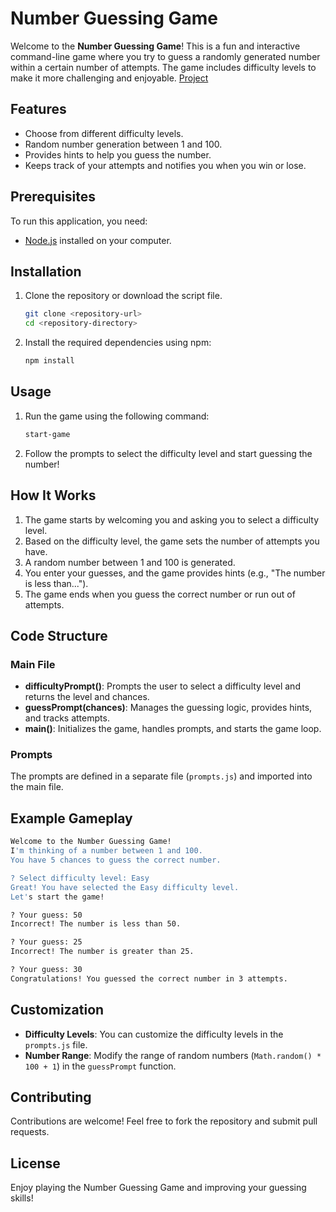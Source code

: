 # Number Guessing Game

Welcome to the **Number Guessing Game**! This is a fun and interactive command-line game where you try to guess a randomly generated number within a certain number of attempts. The game includes difficulty levels to make it more challenging and enjoyable. [Project](https://roadmap.sh/projects/number-guessing-game)

## Features

- Choose from different difficulty levels.
- Random number generation between 1 and 100.
- Provides hints to help you guess the number.
- Keeps track of your attempts and notifies you when you win or lose.

## Prerequisites

To run this application, you need:

- [Node.js](https://nodejs.org/) installed on your computer.

## Installation

1. Clone the repository or download the script file.

   ```bash
   git clone <repository-url>
   cd <repository-directory>
   ```

2. Install the required dependencies using npm:

   ```bash
   npm install
   ```

## Usage

1. Run the game using the following command:

   ```bash
   start-game
   ```
2. Follow the prompts to select the difficulty level and start guessing the number!

## How It Works

1. The game starts by welcoming you and asking you to select a difficulty level.
2. Based on the difficulty level, the game sets the number of attempts you have.
3. A random number between 1 and 100 is generated.
4. You enter your guesses, and the game provides hints (e.g., "The number is less than...").
5. The game ends when you guess the correct number or run out of attempts.

## Code Structure

### Main File

- **difficultyPrompt()**: Prompts the user to select a difficulty level and returns the level and chances.
- **guessPrompt(chances)**: Manages the guessing logic, provides hints, and tracks attempts.
- **main()**: Initializes the game, handles prompts, and starts the game loop.

### Prompts

The prompts are defined in a separate file (`prompts.js`) and imported into the main file. 

## Example Gameplay

```bash
Welcome to the Number Guessing Game!
I'm thinking of a number between 1 and 100.
You have 5 chances to guess the correct number.

? Select difficulty level: Easy
Great! You have selected the Easy difficulty level.
Let's start the game!

? Your guess: 50
Incorrect! The number is less than 50.

? Your guess: 25
Incorrect! The number is greater than 25.

? Your guess: 30
Congratulations! You guessed the correct number in 3 attempts.
```

## Customization

- **Difficulty Levels**: You can customize the difficulty levels in the `prompts.js` file.
- **Number Range**: Modify the range of random numbers (`Math.random() * 100 + 1`) in the `guessPrompt` function.

## Contributing

Contributions are welcome! Feel free to fork the repository and submit pull requests.

## License

Enjoy playing the Number Guessing Game and improving your guessing skills!

